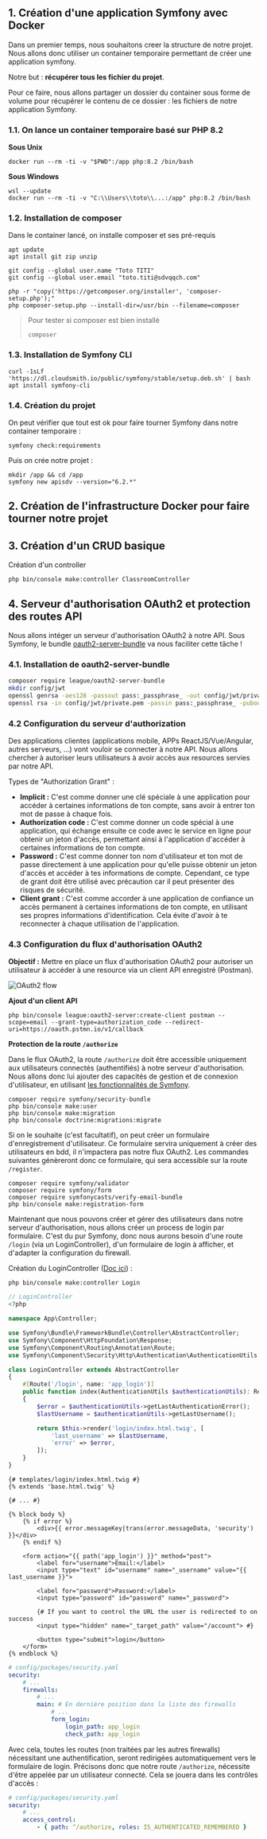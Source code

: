 ## 1. Création d'une application Symfony avec Docker

Dans un premier temps, nous souhaitons creer la structure de notre projet.
Nous allons donc utiliser un container temporaire permettant de créer une application symfony.

Notre but : **récupérer tous les fichier du projet**.

Pour ce faire, nous allons partager un dossier du container sous forme de volume pour récupérer le contenu de ce dossier : les fichiers de notre application Symfony.

### 1.1. On lance un container temporaire basé sur PHP 8.2

**Sous Unix**
```text
docker run --rm -ti -v "$PWD":/app php:8.2 /bin/bash
```

**Sous Windows**
```text
wsl --update
docker run --rm -ti -v "C:\\Users\\toto\\...:/app" php:8.2 /bin/bash
```

### 1.2. Installation de composer

Dans le container lancé, on installe composer et ses pré-requis

```text
apt update
apt install git zip unzip

git config --global user.name "Toto TITI"
git config --global user.email "toto.titi@sdvqqch.com"

php -r "copy('https://getcomposer.org/installer', 'composer-setup.php');"
php composer-setup.php --install-dir=/usr/bin --filename=composer
```

>Pour tester si composer est bien installé
> 
> `composer`

### 1.3. Installation de Symfony CLI

```text
curl -1sLf 'https://dl.cloudsmith.io/public/symfony/stable/setup.deb.sh' | bash
apt install symfony-cli
```

### 1.4. Création du projet

On peut vérifier que tout est ok pour faire tourner Symfony dans notre container temporaire :

```text
symfony check:requirements
```

Puis on crée notre projet :

```text
mkdir /app && cd /app
symfony new apisdv --version="6.2.*"
```

## 2. Création de l'infrastructure Docker pour faire tourner notre projet

## 3. Création d'un CRUD basique

Création d'un controller

```text
php bin/console make:controller ClassroomController
```

## 4. Serveur d'authorisation OAuth2 et protection des routes API

Nous allons intéger un serveur d'authorisation OAuth2 à notre API.
Sous Symfony, le bundle [oauth2-server-bundle](https://github.com/thephpleague/oauth2-server-bundle) va nous faciliter cette tâche !

### 4.1. Installation de oauth2-server-bundle

```bash
composer require league/oauth2-server-bundle
mkdir config/jwt
openssl genrsa -aes128 -passout pass:_passphrase_ -out config/jwt/private.pem 2048
openssl rsa -in config/jwt/private.pem -passin pass:_passphrase_ -pubout -out config/jwt/public.pem
```

### 4.2 Configuration du serveur d'authorization

Des applications clientes (applications mobile, APPs ReactJS/Vue/Angular, autres serveurs, ...) vont vouloir se connecter à notre API.
Nous allons chercher à autoriser leurs utilisateurs à avoir accès aux resources servies par notre API.

Types de "Authorization Grant" :
* **Implicit :** C'est comme donner une clé spéciale à une application pour accéder à certaines informations de ton compte, sans avoir à entrer ton mot de passe à chaque fois.
* **Authorization code :** C'est comme donner un code spécial à une application, qui échange ensuite ce code avec le service en ligne pour obtenir un jeton d'accès, permettant ainsi à l'application d'accéder à certaines informations de ton compte.
* **Password :** C'est comme donner ton nom d'utilisateur et ton mot de passe directement à une application pour qu'elle puisse obtenir un jeton d'accès et accéder à tes informations de compte. Cependant, ce type de grant doit être utilisé avec précaution car il peut présenter des risques de sécurité.
* **Client grant :** C'est comme accorder à une application de confiance un accès permanent à certaines informations de ton compte, en utilisant ses propres informations d'identification. Cela évite d'avoir à te reconnecter à chaque utilisation de l'application.

### 4.3 Configuration du flux d'authorisation OAuth2

**Objectif :** Mettre en place un flux d'authorisation OAuth2 pour autoriser un utilisateur à accéder à une resource via un client API enregistré (Postman).

![OAuth2 flow](https://i.ibb.co/X52MZzw/oauth2-flow.png)

**Ajout d'un client API**

```text
php bin/console league:oauth2-server:create-client postman --scope=email --grant-type=authorization_code --redirect-uri=https://oauth.pstmn.io/v1/callback
```

**Protection de la route `/authorize`**

Dans le flux OAuth2, la route `/authorize` doit être accessible uniquement aux utilisateurs connectés (authentifiés) à notre serveur d'authorisation.
Nous allons donc lui ajouter des capacités de gestion et de connexion d'utilisateur, en utilisant [les fonctionnalités de Symfony](https://symfony.com/doc/current/security.html).

```text
composer require symfony/security-bundle
php bin/console make:user
php bin/console make:migration
php bin/console doctrine:migrations:migrate
```

Si on le souhaite (c'est facultatif), on peut créer un formulaire d'enregistrement d'utilisateur.
Ce formulaire servira uniquement à créer des utilisateurs en bdd, il n'impactera pas notre flux OAuth2.
Les commandes suivantes génèreront donc ce formulaire, qui sera accessible sur la route `/register`.

```text
composer require symfony/validator
composer require symfony/form
composer require symfonycasts/verify-email-bundle
php bin/console make:registration-form
```

Maintenant que nous pouvons créer et gérer des utilisateurs dans notre serveur d'authorisation, nous allons créer un process de login par formulaire.
C'est du pur Symfony, donc nous aurons besoin d'une route `/login` (via un LoginController), d'un formulaire de login à afficher, et d'adapter la configuration du firewall.

Création du LoginController ([Doc ici](https://symfony.com/doc/current/security.html#form-login)) :

```text
php bin/console make:controller Login
```

```php
// LoginController
<?php

namespace App\Controller;

use Symfony\Bundle\FrameworkBundle\Controller\AbstractController;
use Symfony\Component\HttpFoundation\Response;
use Symfony\Component\Routing\Annotation\Route;
use Symfony\Component\Security\Http\Authentication\AuthenticationUtils;

class LoginController extends AbstractController
{
    #[Route('/login', name: 'app_login')]
    public function index(AuthenticationUtils $authenticationUtils): Response
    {
        $error = $authenticationUtils->getLastAuthenticationError();
        $lastUsername = $authenticationUtils->getLastUsername();

        return $this->render('login/index.html.twig', [
            'last_username' => $lastUsername,
            'error' => $error,
        ]);
    }
}
```

```twig
{# templates/login/index.html.twig #}
{% extends 'base.html.twig' %}

{# ... #}

{% block body %}
    {% if error %}
        <div>{{ error.messageKey|trans(error.messageData, 'security') }}</div>
    {% endif %}

    <form action="{{ path('app_login') }}" method="post">
        <label for="username">Email:</label>
        <input type="text" id="username" name="_username" value="{{ last_username }}">

        <label for="password">Password:</label>
        <input type="password" id="password" name="_password">

        {# If you want to control the URL the user is redirected to on success
        <input type="hidden" name="_target_path" value="/account"> #}

        <button type="submit">login</button>
    </form>
{% endblock %}
```

```yaml
# config/packages/security.yaml
security:
    # ...
    firewalls:
        # ...
        main: # En dernière position dans la liste des firewalls
            # ...
            form_login:
                login_path: app_login
                check_path: app_login
```

Avec cela, toutes les routes (non traitées par les autres firewalls) nécessitant une authentification, seront redirigées automatiquement vers le formulaire de login.
Précisons donc que notre route `/authorize`, nécessite d'être appelée par un utilisateur connecté.
Cela se jouera dans les contrôles d'accès :

```yaml
# config/packages/security.yaml
security:
    # ...
    access_control:
        - { path: ^/authorize, roles: IS_AUTHENTICATED_REMEMBERED }
```
